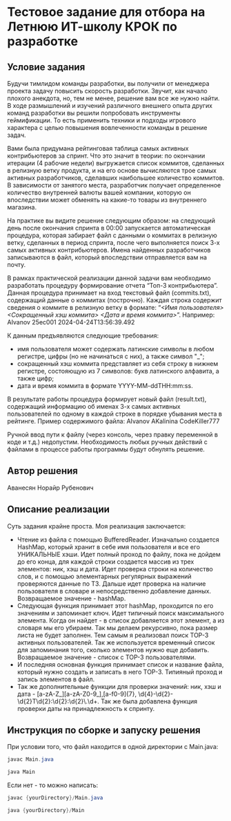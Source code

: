 # Тестовое задание для отбора на Летнюю ИТ-школу КРОК по разработке

## Условие задания
Будучи тимлидом команды разработки, вы получили от менеджера проекта задачу повысить скорость разработки. Звучит, как начало плохого анекдота, но, тем не менее, решение вам все же нужно найти. В ходе размышлений и изучений различного внешнего опыта других команд разработки вы решили попробовать инструменты геймификации. То есть применить техники и подходы игрового характера с целью повышения вовлеченности команды в решение задач.

Вами была придумана рейтинговая таблица самых активных контрибьютеров за спринт. Что это значит в теории: по окончании итерации (4 рабочие недели) выгружается список коммитов, сделанных в релизную ветку продукта, и на его основе вычисляются трое самых активных разработчиков, сделавших наибольшее количество коммитов. В зависимости от занятого места, разработчик получает определенное количество внутренней валюты вашей компании, которую он впоследствии может обменять на какие-то товары из внутреннего магазина.

На практике вы видите решение следующим образом: на следующий день после окончания спринта в 00:00 запускается автоматическая процедура, которая забирает файл с данными о коммитах в релизную ветку, сделанных в период спринта, после чего выполняется поиск 3-х самых активных контрибьютеров. Имена найденных разработчиков записываются в файл, который впоследствии отправляется вам на почту.

В рамках практической реализации данной задачи вам необходимо разработать процедуру формирование отчета “Топ-3 контрибьютера”. Данная процедура принимает на вход текстовый файл (commits.txt), содержащий данные о коммитах (построчно). Каждая строка содержит сведения о коммите в релизную ветку в формате: “_<Имя пользователя> <Сокращенный хэш коммита> <Дата и время коммита>_”.
Например: AIvanov 25ec001 2024-04-24T13:56:39.492

К данным предъявляются следующие требования:
- имя пользователя может содержать латинские символы в любом регистре, цифры (но не начинаться с них), а также символ "_";
- сокращенный хэш коммита представляет из себя строку в нижнем регистре, состояющую из 7 символов: букв латинского алфавита, а также цифр;
- дата и время коммита в формате YYYY-MM-ddTHH:mm:ss.

В результате работы процедура формирует новый файл (result.txt), содержащий информацию об именах 3-х самых активных пользователей по одному в каждой строке в порядке убывания места в рейтинге. Пример содержимого файла:
AIvanov
AKalinina
CodeKiller777

Ручной ввод пути к файлу (через консоль, через правку переменной в коде и т.д.) недопустим. Необходимость любых ручных действий с файлами в процессе работы программы будут обнулять решение.

## Автор решения
Аванесян Норайр Рубенович
## Описание реализации
Суть задания крайне проста. Моя реализация заключается:
- Чтение из файла с помощью BufferedReader. Изначально создается HashMap, который хранит в себе имя пользователя и все его УНИКАЛЬНЫЕ хэши. Идет полный проход по файлу, пока не дойдем до его конца, для каждой строки создается массив из трех элементов: ник, хэш и дата. Идет проверка строки на количество слов, и с помощью элементарных регулярных выражений проверяются данные по ТЗ. Дальше идет проверка на наличие пользователя в словаре и непосредственно добавление данных. Возвращаемое значение -  hashMap.
- Следующая функция принимает этот hashMap, проходится по его значениям и запоминает ключ. Идет типичный поиск максимального элемента. Когда он найдет - в список добавляется этот элемент, а из словаря мы его убираем. Так мы делаем рекурсивно, пока размер листа не будет заполнен. Тем самым я реализовал поиск TOP-3 активных пользователей. Так же используется временный список для запоминания того, сколько элементов нужно еще добавить. Возвращаемое значение - список с TOP-3 пользователями.
- И последняя основная функция принимает список и название файла, который нужно создать и записать в него TOP-3. Типияный проход и запись элементов в файл.
- Так же дополнительные функции для проверки значений: ник, хэш и дата - [a-zA-Z_][a-zA-Z0-9_],[a-f0-9]{7}, \\d{4}-\\d{2}-\\d{2}T\\d{2}:\\d{2}:\\d{2}\\.\\d+. Так же была добавлена функция проверки даты на принадлежность к спринту.
## Инструкция по сборке и запуску решения
При условии того, что файл находится в одной директории с Main.java:
```java
javac Main.java
```
```java
java Main
```
Если нет - то можно написать:
```java
javac {yourDirectory}/Main.java
```
```java
java {yourDirectory}/Main
```
